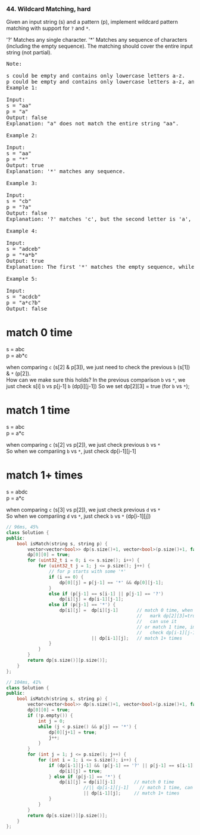### 44. Wildcard Matching, hard
Given an input string (s) and a pattern (p), implement wildcard pattern matching with support for `?` and `*`.

'?' Matches any single character.
'*' Matches any sequence of characters (including the empty sequence).
The matching should cover the entire input string (not partial).

<pre>
Note:

s could be empty and contains only lowercase letters a-z.
p could be empty and contains only lowercase letters a-z, and characters like ? or *.
Example 1:

Input:
s = "aa"
p = "a"
Output: false
Explanation: "a" does not match the entire string "aa".

Example 2:

Input:
s = "aa"
p = "*"
Output: true
Explanation: '*' matches any sequence.

Example 3:

Input:
s = "cb"
p = "?a"
Output: false
Explanation: '?' matches 'c', but the second letter is 'a', which does not match 'b'.

Example 4:

Input:
s = "adceb"
p = "*a*b"
Output: true
Explanation: The first '*' matches the empty sequence, while the second '*' matches the substring "dce".

Example 5:

Input:
s = "acdcb"
p = "a*c?b"
Output: false
</pre>


# match 0 time
s = abc  
p = ab*c  

when comparing `c` (s[2] & p[3]), we just need to check the previous `b` (s[1]) & `*` (p[2]).   
How can we make sure this holds? In the previous comparison `b` vs `*`, we just check s[i] `b` vs p[j-1] `b` (dp[i][j-1])
So we set dp[2][3] = true (for `b` vs `*`);  

# match 1 time
s = abc  
p = a*c  

when comparing `c` (s[2] vs p[2]), we just check previous `b` vs `*`  
So when we compariing `b` vs `*`, just check dp[i-1][j-1]

# match 1+ times
s = abdc  
p = a*c  

when comparing `c` (s[3] vs p[2]), we just check previous `d` vs `*`  
So when we compariing `d` vs `*`, just check `b` vs `*` (dp[i-1][j])



```c++
// 96ms, 45%
class Solution {
public:
    bool isMatch(string s, string p) {
        vector<vector<bool>> dp(s.size()+1, vector<bool>(p.size()+1, false));
        dp[0][0] = true;
        for (uint32_t i = 0; i <= s.size(); i++) {
            for (uint32_t j = 1; j <= p.size(); j++) {
                // for p starts with some '*'
                if (i == 0) {
                    dp[0][j] = p[j-1] == '*' && dp[0][j-1];
                }
                else if (p[j-1] == s[i-1] || p[j-1] == '?')
                    dp[i][j] = dp[i-1][j-1];
                else if (p[j-1] == '*') {
                    dp[i][j] =  dp[i][j-1]       // match 0 time, when comparing s[1] with p[2] (aBcd, ab*cd),
                                                 //   mark dp[2][3]=true by checking dp[2][2], so next check for dp[3][4]
                                                 //   can use it
                                                 // or match 1 time, implied in dp[i-1][j]
                                                 //   check dp[i-1][j-1]
                                || dp[i-1][j];   // match 1+ times
                }
            }
        }
        return dp[s.size()][p.size()];
    }
};

// 104ms, 41%
class Solution {
public:
    bool isMatch(string s, string p) {
        vector<vector<bool>> dp(s.size()+1, vector<bool>(p.size()+1, false));
        dp[0][0] = true;
        if (!p.empty()) {
            int j = 0;
            while (j < p.size() && p[j] == '*') {
                dp[0][j+1] = true;
                j++;
            }
        }
        for (int j = 1; j <= p.size(); j++) {
            for (int i = 1; i <= s.size(); i++) {
                if (dp[i-1][j-1] && (p[j-1] == '?' || p[j-1] == s[i-1])) {
                    dp[i][j] = true;
                } else if (p[j-1] == '*') {
                    dp[i][j] = dp[i][j-1]       // match 0 time
                             //|| dp[i-1][j-1]    // match 1 time, can be combined with 0 time
                             || dp[i-1][j];     // match 1+ times
                }
            }
        }
        return dp[s.size()][p.size()];
    }
};
```